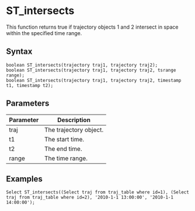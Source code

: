 # ST\_intersects

This function returns true if trajectory objects 1 and 2 intersect in space within the specified time range.

## Syntax

```
boolean ST_intersects(trajectory traj1, trajectory traj2);
boolean ST_intersects(trajectory traj1, trajectory traj2, tsrange range);
boolean ST_intersects(trajectory traj1, trajectory traj2, timestamp t1, timestamp t2);
```

## Parameters

|Parameter|Description|
|---------|-----------|
|traj|The trajectory object.|
|t1|The start time.|
|t2|The end time.|
|range|The time range.|

## Examples

```
Select ST_intersects((Select traj from traj_table where id=1), (Select traj from traj_table where id=2), '2010-1-1 13:00:00', '2010-1-1 14:00:00');
```

